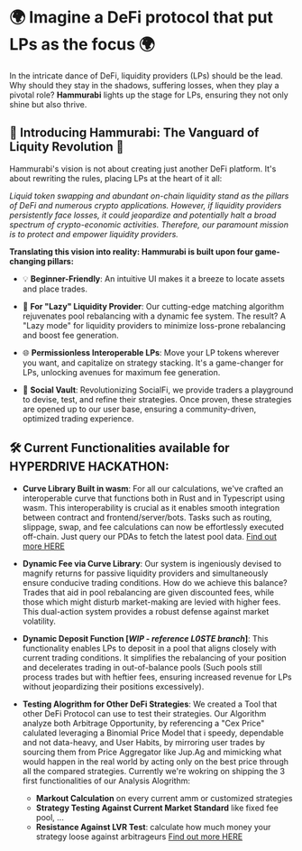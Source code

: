 # 🌍 Imagine a DeFi protocol that put LPs as the focus 🌍

In the intricate dance of DeFi, liquidity providers (LPs) should be the lead. Why should they stay in the shadows, suffering losses, when they play a pivotal role? **Hammurabi** lights up the stage for LPs, ensuring they not only shine but also thrive.


## 🚀 Introducing Hammurabi: The Vanguard of Liquity Revolution 🚀

Hammurabi's vision is not about creating just another DeFi platform. It's about rewriting the rules, placing LPs at the heart of it all:

_Liquid token swapping and abundant on-chain liquidity stand as the pillars of DeFi and numerous crypto applications. However, if liquidity providers persistently face losses, it could jeopardize and potentially halt a broad spectrum of crypto-economic activities. Therefore, our paramount mission is to protect and empower liquidity providers._

**Translating this vision into reality: Hammurabi is built upon four game-changing pillars:**

- 💡 **Beginner-Friendly**: An intuitive UI makes it a breeze to locate assets and place trades.

- 🥱 **For "Lazy" Liquidity Provider**: Our cutting-edge matching algorithm rejuvenates pool rebalancing with a dynamic fee system. The result? A "Lazy mode" for liquidity providers to minimize loss-prone rebalancing and boost fee generation.
  
- 🌐 **Permissionless Interoperable LPs**: Move your LP tokens wherever you want, and capitalize on strategy stacking. It's a game-changer for LPs, unlocking avenues for maximum fee generation.

- 💬 **Social Vault**: Revolutionizing SocialFi, we provide traders a playground to devise, test, and refine their strategies. Once proven, these strategies are opened up to our user base, ensuring a community-driven, optimized trading experience.


## 🛠 Current Functionalities available for HYPERDRIVE HACKATHON:

- **Curve Library Built in wasm**: For all our calculations, we've crafted an interoperable curve that functions both in Rust and in Typescript using wasm. This interoperability is crucial as it enables smooth integration between contract and frontend/server/bots. Tasks such as routing, slippage, swap, and fee calculations can now be effortlessly executed off-chain. Just query our PDAs to fetch the latest pool data. [Find out more HERE](https://github.com/deanmlittle/constant-product-curve)

- **Dynamic Fee via Curve Library**: Our system is ingeniously devised to magnify returns for passive liquidity providers and simultaneously ensure conducive trading conditions. How do we achieve this balance? Trades that aid in pool rebalancing are given discounted fees, while those which might disturb market-making are levied with higher fees. This dual-action system provides a robust defense against market volatility. 

- **Dynamic Deposit Function [_WIP - reference L0STE branch_]**: This functionality enables LPs to deposit in a pool that aligns closely with current trading conditions. It simplifies the rebalancing of your position and decelerates trading in out-of-balance pools (Such pools still process trades but with heftier fees, ensuring increased revenue for LPs without jeopardizing their positions excessively).

- **Testing Alogrithm for Other DeFi Strategies**: We created a Tool that other DeFi Protocol can use to test their strategies. Our Algorithm analyze both Arbitrage Opportunity, by referencing a "Cex Price" calulated leveraging a Binomial Price Model that i speedy, dependable and not data-heavy, and User Habits, by mirroring user trades by sourcing them from Price Aggregator like Jup.Ag and mimicking what would happen in the real world by acting only on the best price through all the compared strategies. Currently we're wokring on shipping the 3 first functionalities of our Analysis Alogrithm:
    - **Markout Calculation** on every current amm or customized strategies
    - **Strategy Testing Against Current Market Standard** like fixed fee pool, ...
    - **Resistance Against LVR Test**: calculate how much money your strategy loose against arbitrageurs 
[Find out more HERE](https://github.com/ASCorreia/Hamm-Algo)